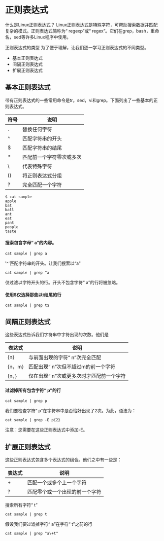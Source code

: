 # 正则表达式
什么是Linux正则表达式？
Linux正则表达式是特殊字符，可帮助搜索数据并匹配复杂的模式。正则表达式简称为“ regexp”或“ regex”。它们在grep，bash，重命名，sed等许多Linux程序中使用。

正则表达式的类型
为了便于理解，让我们逐一学习正则表达式的不同类型。

- 基本正则表达式
- 间隔正则表达式
- 扩展正则表达式


## 基本正则表达式
带有正则表达式的一些常用命令是tr，sed，vi和grep。下面列出了一些基本的正则表达式。

| 符号  | 说明 |
|---|---|
| . |替换任何字符|
| ^ |匹配字符串的开头|
| $ | 匹配字符串的结尾 |
| * | 匹配前一个字符零次或多次| 
| \ | 代表特殊字符|
| () |将正则表达式分组|
| ? | 完全匹配一个字符|

```
$ cat sample
apple
bat
ball
ant
eat
pant
people
taste
```

#### 搜索包含字母“ a”的内容。
```shell
cat sample | grep a
```

'^'匹配字符串的开头。让我们搜索以“a"
```shell
cat sample | grep ^a
```
仅过滤以字符开头的行。开头不包含字符“ a”的行将被忽略。

#### 使用$仅选择那些以t结尾的行
```shell
cat sample | grep t$
```

##  间隔正则表达式
这些表达式告诉我们字符串中字符出现的次数。他们是

| 表达式 | 说明 |
|---|---|
| {n} |与前面出现的字符“ n”次完全匹配|
| {n，m} |匹配出现“ n”次但不超过m的前一个字符|
| {n，} | 仅在出现“ n”次或更多次时才匹配前一个字符 |


#### 过滤掉所有包含字符“ p”的行
```shell
cat sample | grep p
```

我们要检查字符“ p”在字符串中是否恰好出现了2次。为此，语法为：
```shell
cat sample | grep -E p{2}
```
注意：您需要在这些正则表达式中添加-E。

##  扩展正则表达式
这些正则表达式包含多个表达式的组合。他们之中有一些是：

| 表达式 | 说明 |
|---|---|
| \+ |匹配一个或多个上一个字符|
| \? | 匹配零个或一个出现的前一个字符|

搜索所有字符“ t”
```shell
cat sample | grep t
```

假设我们要过滤掉字符“ a”在字符“ t”之前的行
```shell
cat sample | grep "a\+t"
```

